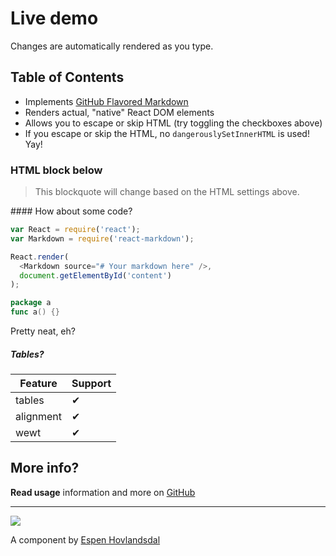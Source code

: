 # Live demo

Changes are automatically rendered as you type.

## Table of Contents

* Implements [GitHub Flavored Markdown](https://github.github.com/gfm/)
* Renders actual, "native" React DOM elements
* Allows you to escape or skip HTML (try toggling the checkboxes above)
* If you escape or skip the HTML, no `dangerouslySetInnerHTML` is used! Yay!

### HTML block below

<blockquote>
  This blockquote will change based on the HTML settings above.
</blockquote>
#### How about some code?

```js
var React = require('react');
var Markdown = require('react-markdown');

React.render(
  <Markdown source="# Your markdown here" />,
  document.getElementById('content')
);
```

```go
package a
func a() {}
```

Pretty neat, eh?

##### Tables?

| Feature   | Support |
| --------- | ------- |
| tables    | ✔       |
| alignment | ✔       |
| wewt      | ✔       |

## More info?

**Read usage** information and more on [GitHub](//github.com/rexxars/react-markdown)

---------------

![](https://media.vlpt.us/images/hax0r/post/62ee96f4-13fa-41fc-81c8-3cff3cd40d00/tetris-same-thing.jpg)

A component by [Espen Hovlandsdal](https://espen.codes/)